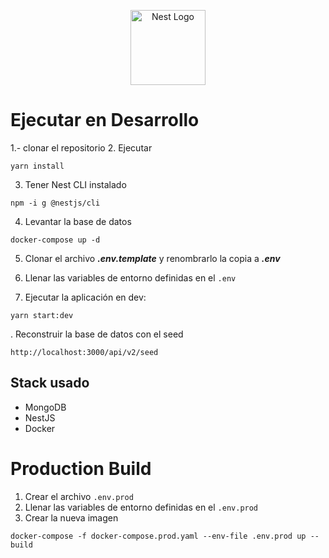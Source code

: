 <p align="center">
  <a href="http://nestjs.com/" target="blank"><img src="https://nestjs.com/img/logo-small.svg" width="120" alt="Nest Logo" /></a>
</p>

# Ejecutar en Desarrollo

1.- clonar el repositorio 2. Ejecutar

```
yarn install
```

3. Tener Nest CLI instalado

```
npm -i g @nestjs/cli
```

4. Levantar la base de datos

```
docker-compose up -d
```

5. Clonar el archivo **_.env.template_** y renombrarlo la copia a **_.env_**

6. Llenar las variables de entorno definidas en el `.env`

7. Ejecutar la aplicación en dev:

```
yarn start:dev
```

. Reconstruir la base de datos con el seed

```
http://localhost:3000/api/v2/seed
```

## Stack usado

- MongoDB
- NestJS
- Docker

# Production Build

1. Crear el archivo `.env.prod`
2. Llenar las variables de entorno definidas en el `.env.prod`
3. Crear la nueva imagen

```
docker-compose -f docker-compose.prod.yaml --env-file .env.prod up --build
```
